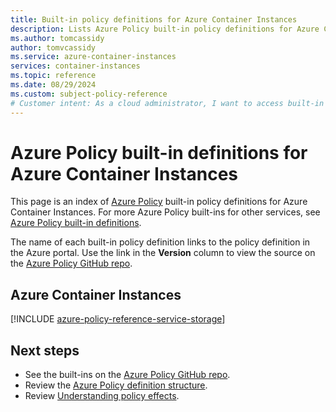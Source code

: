 ```yaml
---
title: Built-in policy definitions for Azure Container Instances
description: Lists Azure Policy built-in policy definitions for Azure Container Instances. These built-in policy definitions provide common approaches to managing your Azure resources.
ms.author: tomcassidy
author: tomvcassidy
ms.service: azure-container-instances
services: container-instances
ms.topic: reference
ms.date: 08/29/2024
ms.custom: subject-policy-reference
# Customer intent: As a cloud administrator, I want to access built-in policy definitions for Azure Container Instances, so that I can effectively manage compliance and governance of my container resources.
---
```

# Azure Policy built-in definitions for Azure Container Instances

This page is an index of [Azure Policy](/azure/governance/policy/overview) built-in policy
definitions for Azure Container Instances. For more Azure Policy built-ins for other services,
see [Azure Policy built-in definitions](/azure/governance/policy/samples/built-in-policies).

The name of each built-in policy definition links to the policy definition in the Azure portal. Use
the link in the **Version** column to view the source on the
[Azure Policy GitHub repo](https://github.com/Azure/azure-policy).

## Azure Container Instances

[!INCLUDE [azure-policy-reference-service-storage](~/azure-policy-autogen-docs/includes/policy/reference/byrp/microsoft.containerinstance.md)]

## Next steps

- See the built-ins on the [Azure Policy GitHub repo](https://github.com/Azure/azure-policy).
- Review the [Azure Policy definition structure](/azure/governance/policy/concepts/definition-structure).
- Review [Understanding policy effects](/azure/governance/policy/concepts/effects).
